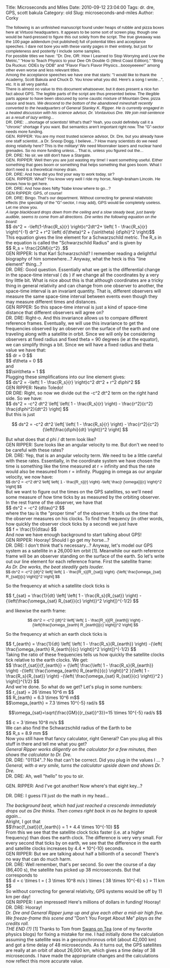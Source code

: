 Title: Microseconds and Miles
Date: 2010-09-12 23:04:00
Tags: dr. dre, GPS, scott bakula
Category: old
Slug: microseconds-and-miles
Author: Corky


<div style="font-family: Arial; font-size: 13px; margin-bottom: 0px; margin-left: 0px; margin-right: 0px; margin-top: 0px;"><div style="margin-bottom: 0px; margin-left: 0px; margin-right: 0px; margin-top: 0px;"><div style="margin-bottom: 0px; margin-left: 0px; margin-right: 0px; margin-top: 0px;">The following is an unfinished manuscript found under heaps of rubble and pizza boxes here at Virtuosi headquarters.  It appears to be some sort of screen play, though one would be hard-pressed to figure this out solely from the script.  The true giveaway was the 100 page addendum (not published) full of potential titles and acceptance speeches.  I dare not bore you with these vanity pages in their entirety, but just for completeness and posterity I include some samples.</div></div><div style="margin-bottom: 0px; margin-left: 0px; margin-right: 0px; margin-top: 0px;"><div style="margin-bottom: 0px; margin-left: 0px; margin-right: 0px; margin-top: 0px;">
</div></div><div style="margin-bottom: 0px; margin-left: 0px; margin-right: 0px; margin-top: 0px;"><div style="margin-bottom: 0px; margin-left: 0px; margin-right: 0px; margin-top: 0px;">For possible titles we have: "Dr. Dre, OR: How I Learned to Stop Worrying and Love the Metric," "How to Teach Physics to your Dee Oh Double G (West Coast Edition)," "Bring Da Ruckus: ODEs by ODB" and "Flavor Flav's Flavor Physics...boooyeeeee!" among other even worse and less relevant titles.</div></div><div style="margin-bottom: 0px; margin-left: 0px; margin-right: 0px; margin-top: 0px;"><div style="margin-bottom: 0px; margin-left: 0px; margin-right: 0px; margin-top: 0px;">
</div></div><div style="margin-bottom: 0px; margin-left: 0px; margin-right: 0px; margin-top: 0px;"><div style="margin-bottom: 0px; margin-left: 0px; margin-right: 0px; margin-top: 0px;">Among the acceptance speeches we have one that starts: "I would like to thank the Academy, Scott Bakula and Chuck D.  You know what you did.  Here's a song I wrote...", etc.  It is all very painful.</div></div><div style="margin-bottom: 0px; margin-left: 0px; margin-right: 0px; margin-top: 0px;"><div style="margin-bottom: 0px; margin-left: 0px; margin-right: 0px; margin-top: 0px;">
</div></div><div style="margin-bottom: 0px; margin-left: 0px; margin-right: 0px; margin-top: 0px;"><div style="margin-bottom: 0px; margin-left: 0px; margin-right: 0px; margin-top: 0px;">There is almost no value to this document whatsoever, but it does present a nice fun fact about GPS.  The legible parts of the script are thus presented below.  The illegible parts appear to have been obscured by some caustic mixture of Mountain Dew, pizza sauce and tears.
<i></i>
<i><a name='more'></a>We descend to the bottom of the abandoned mineshaft recently converted to the headquarters of General Stanley K. Ripper.  He is currently engaged in a heated discussion with his science advisor, Dr. Vontavious Dre.  We join mid-sentence as a result of lazy writing...</i></div></div></div><div style="font-family: Arial; font-size: 13px;"><div style="margin-bottom: 0px; margin-left: 0px; margin-right: 0px; margin-top: 0px;"><div style="margin-bottom: 0px; margin-left: 0px; margin-right: 0px; margin-top: 0px;"><div style="margin-bottom: 0px; margin-left: 0px; margin-right: 0px; margin-top: 0px;"><span class="Apple-style-span" style="font-family: Arial; font-size: small;"><span class="Apple-style-span" style="font-size: 13px;"><i>
</i></span></span></div></div></div></div><div style="font-family: Arial; font-size: 13px;"><div style="margin-bottom: 0px; margin-left: 0px; margin-right: 0px; margin-top: 0px;"><div style="margin-bottom: 0px; margin-left: 0px; margin-right: 0px; margin-top: 0px;"><div style="margin-bottom: 0px; margin-left: 0px; margin-right: 0px; margin-top: 0px;"><span class="Apple-style-span" style="font-family: Arial; font-size: small;"><span class="Apple-style-span" style="font-size: 13px;"><i><span class="Apple-style-span" style="font-style: normal;">DR. DRE: ...shortage of scientists!  What's that?  Yeah, you could definitely call it a "chronic" shortage if you want.  But semantics aren't important right now.  The "G"-sector needs more funding.</span></i></span></span></div></div></div></div><div style="font-family: Arial; font-size: 13px;"><div style="margin-bottom: 0px; margin-left: 0px; margin-right: 0px; margin-top: 0px;"><div style="margin-bottom: 0px; margin-left: 0px; margin-right: 0px; margin-top: 0px;"><div style="margin-bottom: 0px; margin-left: 0px; margin-right: 0px; margin-top: 0px;"><span class="Apple-style-span" style="font-family: Arial; font-size: small;"><span class="Apple-style-span" style="font-size: 13px;"><i><span class="Apple-style-span" style="font-style: normal;">
</span></i></span></span></div></div></div></div><div style="font-family: Arial; font-size: 13px;"><div style="margin-bottom: 0px; margin-left: 0px; margin-right: 0px; margin-top: 0px;"><div style="margin-bottom: 0px; margin-left: 0px; margin-right: 0px; margin-top: 0px;"><div style="margin-bottom: 0px; margin-left: 0px; margin-right: 0px; margin-top: 0px;"><span class="Apple-style-span" style="font-family: Arial; font-size: small;"><span class="Apple-style-span" style="font-size: 13px;"><i><span class="Apple-style-span" style="font-style: normal;">GEN. RIPPER:  You are my most trusted science advisor, Dr. Dre, but you already have one staff scientist...a Dr. Snoop Dogg, I believe...?  How many scientists do we need doing relativity here?  This is the military!  We need Moonraker lasers and nuclear hand grenades.  So no more funding unless...  That is, unless you figured out the...</span></i></span></span></div></div></div></div><div style="font-family: Arial; font-size: 13px;"><div style="margin-bottom: 0px; margin-left: 0px; margin-right: 0px; margin-top: 0px;"><div style="margin-bottom: 0px; margin-left: 0px; margin-right: 0px; margin-top: 0px;"><div style="margin-bottom: 0px; margin-left: 0px; margin-right: 0px; margin-top: 0px;"><span class="Apple-style-span" style="font-family: Arial; font-size: small;"><span class="Apple-style-span" style="font-size: 13px;"><i><span class="Apple-style-span" style="font-style: normal;">
</span></i></span></span></div></div></div></div><div style="font-family: Arial; font-size: 13px;"><div style="margin-bottom: 0px; margin-left: 0px; margin-right: 0px; margin-top: 0px;"><div style="margin-bottom: 0px; margin-left: 0px; margin-right: 0px; margin-top: 0px;"><div style="margin-bottom: 0px; margin-left: 0px; margin-right: 0px; margin-top: 0px;"><span class="Apple-style-span" style="font-family: Arial; font-size: small;"><span class="Apple-style-span" style="font-size: 13px;"><i><span class="Apple-style-span" style="font-style: normal;">DR. DRE:  No sir, we still don't have a Stargate.   </span></i></span></span></div></div></div></div><div style="font-family: Arial; font-size: 13px;"><div style="margin-bottom: 0px; margin-left: 0px; margin-right: 0px; margin-top: 0px;"><div style="margin-bottom: 0px; margin-left: 0px; margin-right: 0px; margin-top: 0px;"><div style="margin-bottom: 0px; margin-left: 0px; margin-right: 0px; margin-top: 0px;"><span class="Apple-style-span" style="font-family: Arial; font-size: small;"><span class="Apple-style-span" style="font-size: 13px;"><i><span class="Apple-style-span" style="font-style: normal;">
</span></i></span></span></div></div></div></div><div style="font-family: Arial; font-size: 13px;"><div style="margin-bottom: 0px; margin-left: 0px; margin-right: 0px; margin-top: 0px;"><div style="margin-bottom: 0px; margin-left: 0px; margin-right: 0px; margin-top: 0px;"><div style="margin-bottom: 0px; margin-left: 0px; margin-right: 0px; margin-top: 0px;"><span class="Apple-style-span" style="font-family: Arial; font-size: small;"><span class="Apple-style-span" style="font-size: 13px;"><i><span class="Apple-style-span" style="font-style: normal;">GEN. RIPPER:  Well then you are just wasting my time!  I want something useful.  Either something that goes boom or something that helps something that goes boom.  What I don't need is a theoretical money drain.</span></i></span></span></div></div></div></div><div style="font-family: Arial; font-size: 13px;"><div style="margin-bottom: 0px; margin-left: 0px; margin-right: 0px; margin-top: 0px;"><div style="margin-bottom: 0px; margin-left: 0px; margin-right: 0px; margin-top: 0px;"><div style="margin-bottom: 0px; margin-left: 0px; margin-right: 0px; margin-top: 0px;"><span class="Apple-style-span" style="font-family: Arial; font-size: small;"><span class="Apple-style-span" style="font-size: 13px;"><i><span class="Apple-style-span" style="font-style: normal;">
</span></i></span></span></div></div></div></div><div style="font-family: Arial; font-size: 13px;"><div style="margin-bottom: 0px; margin-left: 0px; margin-right: 0px; margin-top: 0px;"><div style="margin-bottom: 0px; margin-left: 0px; margin-right: 0px; margin-top: 0px;"><div style="margin-bottom: 0px; margin-left: 0px; margin-right: 0px; margin-top: 0px;"><span class="Apple-style-span" style="font-family: Arial; font-size: small;"><span class="Apple-style-span" style="font-size: 13px;"><i><span class="Apple-style-span" style="font-style: normal;">DR. DRE:  And how did you find your way to work today, sir?</span></i></span></span></div></div></div></div><div style="font-family: Arial; font-size: 13px;"><div style="margin-bottom: 0px; margin-left: 0px; margin-right: 0px; margin-top: 0px;"><div style="margin-bottom: 0px; margin-left: 0px; margin-right: 0px; margin-top: 0px;"><div style="margin-bottom: 0px; margin-left: 0px; margin-right: 0px; margin-top: 0px;"><span class="Apple-style-span" style="font-family: Arial; font-size: 13px;"><i><span class="Apple-style-span" style="font-style: normal;">
</span></i></span></div></div></div></div><div style="font-family: Arial; font-size: 13px;"><div style="margin-bottom: 0px; margin-left: 0px; margin-right: 0px; margin-top: 0px;"><div style="margin-bottom: 0px; margin-left: 0px; margin-right: 0px; margin-top: 0px;"><div style="margin-bottom: 0px; margin-left: 0px; margin-right: 0px; margin-top: 0px;"><span class="Apple-style-span" style="font-family: Arial; font-size: small;"><span class="Apple-style-span" style="font-size: 13px;"><i><span class="Apple-style-span" style="font-style: normal;"></span></i></span></span><span class="Apple-style-span" style="font-family: Arial; font-size: 13px;"><i><span class="Apple-style-span" style="font-style: normal;">GEN. RIPPER: What?  You know very well I ride my horse, Neigh-braham Lincoln.  He knows how to get here.</span></i></span></div></div></div></div><div style="font-family: Arial; font-size: 13px;"><div style="margin-bottom: 0px; margin-left: 0px; margin-right: 0px; margin-top: 0px;"><div style="margin-bottom: 0px; margin-left: 0px; margin-right: 0px; margin-top: 0px;"><div style="margin-bottom: 0px; margin-left: 0px; margin-right: 0px; margin-top: 0px;"><span class="Apple-style-span" style="font-family: Arial; font-size: 13px;"><i><span class="Apple-style-span" style="font-style: normal;">
</span></i></span></div></div></div></div><div style="font-family: Arial; font-size: 13px;"><div style="margin-bottom: 0px; margin-left: 0px; margin-right: 0px; margin-top: 0px;"><div style="margin-bottom: 0px; margin-left: 0px; margin-right: 0px; margin-top: 0px;"><div style="margin-bottom: 0px; margin-left: 0px; margin-right: 0px; margin-top: 0px;"><span class="Apple-style-span" style="font-family: Arial; font-size: 13px;"><i><span class="Apple-style-span" style="font-style: normal;">DR. DRE:  And how does Nifty 'Nabe know where to go...?</span></i></span></div></div></div></div><div style="font-family: Arial; font-size: 13px;"><div style="margin-bottom: 0px; margin-left: 0px; margin-right: 0px; margin-top: 0px;"><div style="margin-bottom: 0px; margin-left: 0px; margin-right: 0px; margin-top: 0px;"><div style="margin-bottom: 0px; margin-left: 0px; margin-right: 0px; margin-top: 0px;"><span class="Apple-style-span" style="font-family: Arial; font-size: 13px;"><i><span class="Apple-style-span" style="font-style: normal;">
</span></i></span></div></div></div></div><div style="font-family: Arial; font-size: 13px;"><div style="margin-bottom: 0px; margin-left: 0px; margin-right: 0px; margin-top: 0px;"><div style="margin-bottom: 0px; margin-left: 0px; margin-right: 0px; margin-top: 0px;"><div style="margin-bottom: 0px; margin-left: 0px; margin-right: 0px; margin-top: 0px;"><span class="Apple-style-span" style="font-family: Arial; font-size: 13px;"><i><span class="Apple-style-span" style="font-style: normal;">GEN RIPPER:  GPS, of course!</span></i></span></div></div></div></div><div style="font-family: Arial; font-size: 13px;"><div style="margin-bottom: 0px; margin-left: 0px; margin-right: 0px; margin-top: 0px;"><div style="margin-bottom: 0px; margin-left: 0px; margin-right: 0px; margin-top: 0px;"><div style="margin-bottom: 0px; margin-left: 0px; margin-right: 0px; margin-top: 0px;"><span class="Apple-style-span" style="font-family: Arial; font-size: 13px;"><i><span class="Apple-style-span" style="font-style: normal;">
</span></i></span></div></div></div></div><div style="font-family: Arial; font-size: 13px;"><div style="margin-bottom: 0px; margin-left: 0px; margin-right: 0px; margin-top: 0px;"><div style="margin-bottom: 0px; margin-left: 0px; margin-right: 0px; margin-top: 0px;"><div style="margin-bottom: 0px; margin-left: 0px; margin-right: 0px; margin-top: 0px;"><span class="Apple-style-span" style="font-family: Arial; font-size: 13px;"><i><span class="Apple-style-span" style="font-style: normal;">DR. DRE:  Bingo.  That's our department.  Without correcting for general relativistic effects (the specialty of the "G"-sector, I may add), GPS would be completely useless.  Let me show you.</span></i></span></div></div></div></div><div style="font-family: Arial; font-size: 13px;"><div style="margin-bottom: 0px; margin-left: 0px; margin-right: 0px; margin-top: 0px;"><div style="margin-bottom: 0px; margin-left: 0px; margin-right: 0px; margin-top: 0px;"><div style="margin-bottom: 0px; margin-left: 0px; margin-right: 0px; margin-top: 0px;"><span class="Apple-style-span" style="font-family: Arial; font-size: 13px;"><i><span class="Apple-style-span" style="font-style: normal;">
</span></i></span></div></div></div></div><div style="font-family: Arial; font-size: 13px;"><div style="margin-bottom: 0px; margin-left: 0px; margin-right: 0px; margin-top: 0px;"><div style="margin-bottom: 0px; margin-left: 0px; margin-right: 0px; margin-top: 0px;"><div style="margin-bottom: 0px; margin-left: 0px; margin-right: 0px; margin-top: 0px;"><span class="Apple-style-span" style="font-family: Arial; font-size: 13px;"><i>A large blackboard drops down from the ceiling and a slow steady beat, just barely audible, seems to come from all directions.  Dre writes the following equation on the board:</i></span></div></div></div></div>
$$  ds^2 = -\left(1-\frac{R_s}{r} \right)c^2dt^2+ \left( 1  - \frac{R_s}{r} \right)^{-1} dr^2 + r^2 \left( d{\theta}^2 + {\sin\theta} {d\phi}^2 \right)$$

<div style="margin-bottom: 0px; margin-left: 0px; margin-right: 0px; margin-top: 0px;"><div style="margin-bottom: 0px; margin-left: 0px; margin-right: 0px; margin-top: 0px;">This equation gives the line element for a Schwarzschild metric.  The R_s in the equation is called the "Schwarzschild Radius" and is given by</div></div><div style="margin-bottom: 0px; margin-left: 0px; margin-right: 0px; margin-top: 0px;"><div style="margin-bottom: 0px; margin-left: 0px; margin-right: 0px; margin-top: 0px;">
</div></div><div style="margin-bottom: 0px; margin-left: 0px; margin-right: 0px; margin-top: 0px;"><div style="margin-bottom: 0px; margin-left: 0px; margin-right: 0px; margin-top: 0px;">$$ R_s = \frac{2GM}{c^2} .$$</div></div><div style="margin-bottom: 0px; margin-left: 0px; margin-right: 0px; margin-top: 0px;"><div style="margin-bottom: 0px; margin-left: 0px; margin-right: 0px; margin-top: 0px;">
</div></div><div style="margin-bottom: 0px; margin-left: 0px; margin-right: 0px; margin-top: 0px;"><div style="margin-bottom: 0px; margin-left: 0px; margin-right: 0px; margin-top: 0px;">GEN RIPPER:  Is that Karl Schwarzschild?  I remember reading a delightful biography of him somewhere...?  Anyway, what the heck is this "line element" thing...?</div></div><div style="margin-bottom: 0px; margin-left: 0px; margin-right: 0px; margin-top: 0px;"><div style="margin-bottom: 0px; margin-left: 0px; margin-right: 0px; margin-top: 0px;">
</div></div><div style="margin-bottom: 0px; margin-left: 0px; margin-right: 0px; margin-top: 0px;"><div style="margin-bottom: 0px; margin-left: 0px; margin-right: 0px; margin-top: 0px;">DR. DRE:  Good question.  Essentially what we get is the differential change in the space-time interval ( ds ) if we change all the coordinates by a very tiny little bit.  What is nice about this is that although coordinates are a tricky thing in general relativity and can change from one observer to another, the space-time interval is an invariant quantity.  That is, different observers will measure the same space-time interval between events even though they may measure different times and distances.</div></div><div style="margin-bottom: 0px; margin-left: 0px; margin-right: 0px; margin-top: 0px;"><div style="margin-bottom: 0px; margin-left: 0px; margin-right: 0px; margin-top: 0px;">
</div></div><div style="margin-bottom: 0px; margin-left: 0px; margin-right: 0px; margin-top: 0px;"><div style="margin-bottom: 0px; margin-left: 0px; margin-right: 0px; margin-top: 0px;">GEN RIPPER:  So this space-time interval is just a kind of space-time distance that different observers will agree on?</div></div><div style="margin-bottom: 0px; margin-left: 0px; margin-right: 0px; margin-top: 0px;"><div style="margin-bottom: 0px; margin-left: 0px; margin-right: 0px; margin-top: 0px;">
</div></div><div style="margin-bottom: 0px; margin-left: 0px; margin-right: 0px; margin-top: 0px;"><div style="margin-bottom: 0px; margin-left: 0px; margin-right: 0px; margin-top: 0px;">DR. DRE:  Right-o.  And this invariance allows us to compare different reference frames.  Eventually, we will use this invariance to get the frequencies observed by an observer on the surface of the earth and one traveling along with a satellite in orbit.  Since we will only be considering observers at fixed radius and fixed theta = 90 degrees (ie at the equator), we can simplify things a bit.  Since we will have a fixed radius and theta value we have that:</div></div><div style="margin-bottom: 0px; margin-left: 0px; margin-right: 0px; margin-top: 0px;"><div style="margin-bottom: 0px; margin-left: 0px; margin-right: 0px; margin-top: 0px;">
</div></div><div style="margin-bottom: 0px; margin-left: 0px; margin-right: 0px; margin-top: 0px;"><div style="margin-bottom: 0px; margin-left: 0px; margin-right: 0px; margin-top: 0px;">$$ dr = 0 $$</div></div><div style="margin-bottom: 0px; margin-left: 0px; margin-right: 0px; margin-top: 0px;"><div style="margin-bottom: 0px; margin-left: 0px; margin-right: 0px; margin-top: 0px;">
</div></div><div style="margin-bottom: 0px; margin-left: 0px; margin-right: 0px; margin-top: 0px;"><div style="margin-bottom: 0px; margin-left: 0px; margin-right: 0px; margin-top: 0px;">$$ d\theta = 0 $$</div></div><div style="margin-bottom: 0px; margin-left: 0px; margin-right: 0px; margin-top: 0px;"><div style="margin-bottom: 0px; margin-left: 0px; margin-right: 0px; margin-top: 0px;">
</div></div><div style="margin-bottom: 0px; margin-left: 0px; margin-right: 0px; margin-top: 0px;"><div style="margin-bottom: 0px; margin-left: 0px; margin-right: 0px; margin-top: 0px;">and</div></div><div style="margin-bottom: 0px; margin-left: 0px; margin-right: 0px; margin-top: 0px;"><div style="margin-bottom: 0px; margin-left: 0px; margin-right: 0px; margin-top: 0px;">
</div></div><div style="margin-bottom: 0px; margin-left: 0px; margin-right: 0px; margin-top: 0px;"><div style="margin-bottom: 0px; margin-left: 0px; margin-right: 0px; margin-top: 0px;">$$\sin\theta = 1 $$</div></div><div style="margin-bottom: 0px; margin-left: 0px; margin-right: 0px; margin-top: 0px;"><div style="margin-bottom: 0px; margin-left: 0px; margin-right: 0px; margin-top: 0px;">
</div></div><div style="margin-bottom: 0px; margin-left: 0px; margin-right: 0px; margin-top: 0px;"><div style="margin-bottom: 0px; margin-left: 0px; margin-right: 0px; margin-top: 0px;">Plugging these simplifications into our line element gives:</div></div><div style="margin-bottom: 0px; margin-left: 0px; margin-right: 0px; margin-top: 0px;"><div style="margin-bottom: 0px; margin-left: 0px; margin-right: 0px; margin-top: 0px;">
</div></div><div style="margin-bottom: 0px; margin-left: 0px; margin-right: 0px; margin-top: 0px;"><div style="margin-bottom: 0px; margin-left: 0px; margin-right: 0px; margin-top: 0px;">$$ ds^2 = -\left( 1 - \frac{R_s}{r} \right)c^2 dt^2 + r^2 d\phi^2 $$ </div></div><div style="margin-bottom: 0px; margin-left: 0px; margin-right: 0px; margin-top: 0px;"><div style="margin-bottom: 0px; margin-left: 0px; margin-right: 0px; margin-top: 0px;">
</div></div><div style="margin-bottom: 0px; margin-left: 0px; margin-right: 0px; margin-top: 0px;"><div style="margin-bottom: 0px; margin-left: 0px; margin-right: 0px; margin-top: 0px;">GEN RIPPER: Neato Toledo!</div></div><div style="margin-bottom: 0px; margin-left: 0px; margin-right: 0px; margin-top: 0px;"><div style="margin-bottom: 0px; margin-left: 0px; margin-right: 0px; margin-top: 0px;">
</div></div><div style="margin-bottom: 0px; margin-left: 0px; margin-right: 0px; margin-top: 0px;"><div style="margin-bottom: 0px; margin-left: 0px; margin-right: 0px; margin-top: 0px;">DR DRE: Right, so now we divide out the -c^2 dt^2 term on the right hand side.  So we have:</div></div><div style="margin-bottom: 0px; margin-left: 0px; margin-right: 0px; margin-top: 0px;"><div style="margin-bottom: 0px; margin-left: 0px; margin-right: 0px; margin-top: 0px;">
$$ ds^2 = -c^2 dt^2 \left[ \left( 1 - \frac{R_s}{r} \right) - \frac{r^2}{c^2} \frac{d\phi^2}{dt^2}  \right] $$</div></div>
But this is just

$$ ds^2 = -c^2 dt^2 \left[ \left( 1 - \frac{R_s}{r} \right) - \frac{r^2}{c^2} {\left(\frac{d\phi}{dt} \right)}^2  \right] $$

<div><div style="margin-bottom: 0px; margin-left: 0px; margin-right: 0px; margin-top: 0px;"><div style="margin-bottom: 0px; margin-left: 0px; margin-right: 0px; margin-top: 0px;">But what does that d phi / dt term look like?</div></div></div><div><div style="margin-bottom: 0px; margin-left: 0px; margin-right: 0px; margin-top: 0px;"><div style="margin-bottom: 0px; margin-left: 0px; margin-right: 0px; margin-top: 0px;">
</div></div></div><div><div style="margin-bottom: 0px; margin-left: 0px; margin-right: 0px; margin-top: 0px;"><div style="margin-bottom: 0px; margin-left: 0px; margin-right: 0px; margin-top: 0px;">GEN RIPPER: Sure looks like an angular velocity to me.  But don't we need to be careful with these rates?</div></div></div><div><div style="margin-bottom: 0px; margin-left: 0px; margin-right: 0px; margin-top: 0px;"><div style="margin-bottom: 0px; margin-left: 0px; margin-right: 0px; margin-top: 0px;">
</div></div></div><div><div style="margin-bottom: 0px; margin-left: 0px; margin-right: 0px; margin-top: 0px;"><div style="margin-bottom: 0px; margin-left: 0px; margin-right: 0px; margin-top: 0px;">DR. DRE:  Yep, that is an angular velocity term.  We need to be a little careful with these rates.  Essentially, in the coordinate system we have chosen the time is something like the time measured at r = infinity and thus the rate would also be measured from r = infinity.  Plugging in omega as our angular velocity, we now have: </div></div></div><div><div style="margin-bottom: 0px; margin-left: 0px; margin-right: 0px; margin-top: 0px;"><div style="margin-bottom: 0px; margin-left: 0px; margin-right: 0px; margin-top: 0px;">
</div></div></div><div><div style="margin-bottom: 0px; margin-left: 0px; margin-right: 0px; margin-top: 0px;"><div style="margin-bottom: 0px; margin-left: 0px; margin-right: 0px; margin-top: 0px;"><div style="margin-bottom: 0px; margin-left: 0px; margin-right: 0px; margin-top: 0px;"><span class="Apple-style-span" style="font-family: Arial; font-size: small;"><span class="Apple-style-span" style="font-size: 13px;">$$ ds^2 = -c^2 dt^2 \left[ \left( 1 - \frac{R_s}{r} \right) -\left( \frac{r {\omega}}{c} \right)^2 \right] $$
<span class="Apple-style-span" style="font-family: 'Times New Roman';"><span class="Apple-style-span" style="font-size: medium;"><span class="Apple-style-span" style="font-family: Arial; font-size: small;"><span class="Apple-style-span" style="font-size: 13px;">
</span></span></span></span></span></span></div></div><div style="margin-bottom: 0px; margin-left: 0px; margin-right: 0px; margin-top: 0px;"><div style="margin-bottom: 0px; margin-left: 0px; margin-right: 0px; margin-top: 0px;"><div style="margin-bottom: 0px; margin-left: 0px; margin-right: 0px; margin-top: 0px;">But we want to figure out the times on the GPS satellites, so we'll need some measure of how time ticks by as measured by the orbiting observer.  In the rest frame of the observer, we have that</div></div><div style="margin-bottom: 0px; margin-left: 0px; margin-right: 0px; margin-top: 0px;"><div style="margin-bottom: 0px; margin-left: 0px; margin-right: 0px; margin-top: 0px;">
</div></div><div style="margin-bottom: 0px; margin-left: 0px; margin-right: 0px; margin-top: 0px;"><div style="margin-bottom: 0px; margin-left: 0px; margin-right: 0px; margin-top: 0px;">$$ ds^2 = -c^2 {d\tau}^2 $$</div></div><div style="margin-bottom: 0px; margin-left: 0px; margin-right: 0px; margin-top: 0px;"><div style="margin-bottom: 0px; margin-left: 0px; margin-right: 0px; margin-top: 0px;">
</div></div><div style="margin-bottom: 0px; margin-left: 0px; margin-right: 0px; margin-top: 0px;"><div style="margin-bottom: 0px; margin-left: 0px; margin-right: 0px; margin-top: 0px;">where the tau is the "proper time" of the observer.  It tells us the time that the observer measures on his clocks.  To find the frequency (in other words, how quickly the observer clock ticks by a second) we just have</div></div><div style="margin-bottom: 0px; margin-left: 0px; margin-right: 0px; margin-top: 0px;"><div style="margin-bottom: 0px; margin-left: 0px; margin-right: 0px; margin-top: 0px;">
</div></div><div style="margin-bottom: 0px; margin-left: 0px; margin-right: 0px; margin-top: 0px;"><div style="margin-bottom: 0px; margin-left: 0px; margin-right: 0px; margin-top: 0px;">$$ f = \frac{1}{d\tau} $$</div></div><div style="margin-bottom: 0px; margin-left: 0px; margin-right: 0px; margin-top: 0px;"><div style="margin-bottom: 0px; margin-left: 0px; margin-right: 0px; margin-top: 0px;">
</div></div><div style="margin-bottom: 0px; margin-left: 0px; margin-right: 0px; margin-top: 0px;"><div style="margin-bottom: 0px; margin-left: 0px; margin-right: 0px; margin-top: 0px;">And now we have enough background to start talking about GPS! </div></div></div><div style="margin-bottom: 0px; margin-left: 0px; margin-right: 0px; margin-top: 0px;"><div style="margin-bottom: 0px; margin-left: 0px; margin-right: 0px; margin-top: 0px;"><div style="margin-bottom: 0px; margin-left: 0px; margin-right: 0px; margin-top: 0px;">
</div></div></div><div style="margin-bottom: 0px; margin-left: 0px; margin-right: 0px; margin-top: 0px;"><div style="margin-bottom: 0px; margin-left: 0px; margin-right: 0px; margin-top: 0px;"><div style="margin-bottom: 0px; margin-left: 0px; margin-right: 0px; margin-top: 0px;">GEN RIPPER:  Hooray!  Should I go get my horse...?</div></div></div><div style="margin-bottom: 0px; margin-left: 0px; margin-right: 0px; margin-top: 0px;"><div style="margin-bottom: 0px; margin-left: 0px; margin-right: 0px; margin-top: 0px;"><div style="margin-bottom: 0px; margin-left: 0px; margin-right: 0px; margin-top: 0px;">
</div></div></div><div style="margin-bottom: 0px; margin-left: 0px; margin-right: 0px; margin-top: 0px;"><div style="margin-bottom: 0px; margin-left: 0px; margin-right: 0px; margin-top: 0px;"><div style="margin-bottom: 0px; margin-left: 0px; margin-right: 0px; margin-top: 0px;">DR. DRE:  I don't think that's necessary...?  Anyway, let's model our GPS system as a satellite in a 26,000 km orbit [1].  Meanwhile our earth reference frame will be an observer standing on the surface of the earth.  So let's write out our line element for each reference frame.  First the satellite frame:</div></div></div><div style="margin-bottom: 0px; margin-left: 0px; margin-right: 0px; margin-top: 0px;"><div style="margin-bottom: 0px; margin-left: 0px; margin-right: 0px; margin-top: 0px;"><div style="margin-bottom: 0px; margin-left: 0px; margin-right: 0px; margin-top: 0px;">
</div></div></div><div style="margin-bottom: 0px; margin-left: 0px; margin-right: 0px; margin-top: 0px;"><div style="margin-bottom: 0px; margin-left: 0px; margin-right: 0px; margin-top: 0px;"><div style="margin-bottom: 0px; margin-left: 0px; margin-right: 0px; margin-top: 0px;"><i>As Dr. Dre works, the beat steadily gets louder.</i></div></div></div><div style="margin-bottom: 0px; margin-left: 0px; margin-right: 0px; margin-top: 0px;"><div style="margin-bottom: 0px; margin-left: 0px; margin-right: 0px; margin-top: 0px;"><div style="margin-bottom: 0px; margin-left: 0px; margin-right: 0px; margin-top: 0px;"><span class="Apple-style-span" style="font-family: Arial; font-size: small;"><span class="Apple-style-span" style="font-size: 13px;"><span class="Apple-style-span" style="font-family: 'Times New Roman';"><span class="Apple-style-span" style="font-size: medium;">
</span></span></span></span></div></div></div><div style="margin-bottom: 0px; margin-left: 0px; margin-right: 0px; margin-top: 0px;"><div style="margin-bottom: 0px; margin-left: 0px; margin-right: 0px; margin-top: 0px;"><div style="margin-bottom: 0px; margin-left: 0px; margin-right: 0px; margin-top: 0px;"><span class="Apple-style-span" style="font-family: Arial; font-size: small;"><span class="Apple-style-span" style="font-size: 13px;"> $$ ds^2 = -c^2 {dt}^2 \left[ \left( 1 - \frac{R_s}{R_{sat}} \right) -{\left( \frac{\omega_{sat} R_{sat}}{c} \right)}^2 \right] $$

</span></span></div><div style="margin-bottom: 0px; margin-left: 0px; margin-right: 0px; margin-top: 0px;"><div style="margin-bottom: 0px; margin-left: 0px; margin-right: 0px; margin-top: 0px;">So the frequency at which a satellite clock ticks is</div></div><div style="margin-bottom: 0px; margin-left: 0px; margin-right: 0px; margin-top: 0px;"><div style="margin-bottom: 0px; margin-left: 0px; margin-right: 0px; margin-top: 0px;">
</div></div><div style="margin-bottom: 0px; margin-left: 0px; margin-right: 0px; margin-top: 0px;"><div style="margin-bottom: 0px; margin-left: 0px; margin-right: 0px; margin-top: 0px;">$$ f_{sat} = \frac{1}{dt} \left[ \left( 1 - \frac{R_s}{R_{sat}} \right) -{\left(\frac{\omega_{sat} R_{sat}}{c} \right)}^2 \right]}^{-1/2} $$

and likewise the earth frame:</div></div><div style="margin-bottom: 0px; margin-left: 0px; margin-right: 0px; margin-top: 0px;"><div style="margin-bottom: 0px; margin-left: 0px; margin-right: 0px; margin-top: 0px;"><div style="margin-bottom: 0px; margin-left: 0px; margin-right: 0px; margin-top: 0px;"><span class="Apple-style-span" style="font-family: Arial; font-size: small;"><span class="Apple-style-span" style="font-size: 13px;"><span class="Apple-style-span" style="font-family: 'Times New Roman';"><span class="Apple-style-span" style="font-size: medium;">
</span></span></span></span></div></div><div style="margin-bottom: 0px; margin-left: 0px; margin-right: 0px; margin-top: 0px;"><div style="margin-bottom: 0px; margin-left: 0px; margin-right: 0px; margin-top: 0px;"><div style="margin-bottom: 0px; margin-left: 0px; margin-right: 0px; margin-top: 0px;"><span class="Apple-style-span" style="font-family: Arial; font-size: small;"><span class="Apple-style-span" style="font-size: 13px;"> $$ ds^2 = -c^2 {dt}^2 \left[ \left( 1 - \frac{R_s}{R_{earth}} \right) -{\left(\frac{\omega_{earth} R_{earth}}{c} \right)}^2 \right] $$

</span></span></div></div><div><div style="margin-bottom: 0px; margin-left: 0px; margin-right: 0px; margin-top: 0px;"><div style="margin-bottom: 0px; margin-left: 0px; margin-right: 0px; margin-top: 0px;">So the frequency at which an earth clock ticks is </div></div></div><div><div style="margin-bottom: 0px; margin-left: 0px; margin-right: 0px; margin-top: 0px;"><div style="margin-bottom: 0px; margin-left: 0px; margin-right: 0px; margin-top: 0px;"><div style="margin-bottom: 0px; margin-left: 0px; margin-right: 0px; margin-top: 0px;"><div style="margin-bottom: 0px; margin-left: 0px; margin-right: 0px; margin-top: 0px;">
</div></div></div><div style="margin-bottom: 0px; margin-left: 0px; margin-right: 0px; margin-top: 0px;"><div style="margin-bottom: 0px; margin-left: 0px; margin-right: 0px; margin-top: 0px;"><div style="margin-bottom: 0px; margin-left: 0px; margin-right: 0px; margin-top: 0px;">$$ f_{earth} = \frac{1}{dt} \left[ \left( 1 - \frac{R_s}{R_{earth}} \right) -{\left( \frac{\omega_{earth} R_{earth}}{c} \right)}^2 \right]}^{-1/2} $$</div></div><div style="margin-bottom: 0px; margin-left: 0px; margin-right: 0px; margin-top: 0px;"></div></div></div><div style="margin-bottom: 0px; margin-left: 0px; margin-right: 0px; margin-top: 0px;"><div style="margin-bottom: 0px; margin-left: 0px; margin-right: 0px; margin-top: 0px;"><div style="margin-bottom: 0px; margin-left: 0px; margin-right: 0px; margin-top: 0px;">
</div></div><div style="margin-bottom: 0px; margin-left: 0px; margin-right: 0px; margin-top: 0px;"><div style="margin-bottom: 0px; margin-left: 0px; margin-right: 0px; margin-top: 0px;">Taking the ratio of these frequencies tells us how quickly the satellite clocks tick relative to the earth clocks.  We get:</div></div><div style="margin-bottom: 0px; margin-left: 0px; margin-right: 0px; margin-top: 0px;"><div style="margin-bottom: 0px; margin-left: 0px; margin-right: 0px; margin-top: 0px;">
</div></div><div style="margin-bottom: 0px; margin-left: 0px; margin-right: 0px; margin-top: 0px;"><div style="margin-bottom: 0px; margin-left: 0px; margin-right: 0px; margin-top: 0px;">$$ \frac{f_{sat}}{f_{earth}} = {\left[ \frac{\left( 1 - \frac{R_s}{R_{earth}} \right) -{\left( \frac{\omega_{earth} R_{earth}}{c} \right)}^2 }{\left( 1 - \frac{R_s}{R_{sat}} \right) -{\left( \frac{\omega_{sat} R_{sat}}{c} \right)}^2 } \right]}^{1/2} $$</div><div style="margin-bottom: 0px; margin-left: 0px; margin-right: 0px; margin-top: 0px;"><div style="margin-bottom: 0px; margin-left: 0px; margin-right: 0px; margin-top: 0px;">
</div></div><div style="margin-bottom: 0px; margin-left: 0px; margin-right: 0px; margin-top: 0px;"><div style="margin-bottom: 0px; margin-left: 0px; margin-right: 0px; margin-top: 0px;">And we're done.  So what do we get?  Let's plug in some numbers:</div></div><div style="margin-bottom: 0px; margin-left: 0px; margin-right: 0px; margin-top: 0px;"><div style="margin-bottom: 0px; margin-left: 0px; margin-right: 0px; margin-top: 0px;">
</div></div></div><div style="margin-bottom: 0px; margin-left: 0px; margin-right: 0px; margin-top: 0px;"><div style="margin-bottom: 0px; margin-left: 0px; margin-right: 0px; margin-top: 0px;"><div style="margin-bottom: 0px; margin-left: 0px; margin-right: 0px; margin-top: 0px;">$$ r_{sat} = 26 \times 10^6 m $$</div></div></div><div style="margin-bottom: 0px; margin-left: 0px; margin-right: 0px; margin-top: 0px;"><div style="margin-bottom: 0px; margin-left: 0px; margin-right: 0px; margin-top: 0px;"><div style="margin-bottom: 0px; margin-left: 0px; margin-right: 0px; margin-top: 0px;">
</div></div></div><div style="margin-bottom: 0px; margin-left: 0px; margin-right: 0px; margin-top: 0px;"><div style="margin-bottom: 0px; margin-left: 0px; margin-right: 0px; margin-top: 0px;"><div style="margin-bottom: 0px; margin-left: 0px; margin-right: 0px; margin-top: 0px;">$$ R_{earth} = 6.3 \times 10^6 m$$</div></div></div><div style="margin-bottom: 0px; margin-left: 0px; margin-right: 0px; margin-top: 0px;"><div style="margin-bottom: 0px; margin-left: 0px; margin-right: 0px; margin-top: 0px;"><div style="margin-bottom: 0px; margin-left: 0px; margin-right: 0px; margin-top: 0px;">
</div></div></div><div style="margin-bottom: 0px; margin-left: 0px; margin-right: 0px; margin-top: 0px;"><div style="margin-bottom: 0px; margin-left: 0px; margin-right: 0px; margin-top: 0px;"><div style="margin-bottom: 0px; margin-left: 0px; margin-right: 0px; margin-top: 0px;">$$\omega_{earth} = 7.3 \times 10^{-5} rad/s $$

$$\omega_{sat}=\sqrt{\frac{GM}{{r_{sat}}^3}}=15 \times 10^{-5} rad/s $$</div></div></div><div style="margin-bottom: 0px; margin-left: 0px; margin-right: 0px; margin-top: 0px;"><div style="margin-bottom: 0px; margin-left: 0px; margin-right: 0px; margin-top: 0px;"><div style="margin-bottom: 0px; margin-left: 0px; margin-right: 0px; margin-top: 0px;">
</div></div></div><div style="margin-bottom: 0px; margin-left: 0px; margin-right: 0px; margin-top: 0px;"><div style="margin-bottom: 0px; margin-left: 0px; margin-right: 0px; margin-top: 0px;"><div style="margin-bottom: 0px; margin-left: 0px; margin-right: 0px; margin-top: 0px;">$$ c = 3 \times 10^8 m/s $$</div></div></div><div style="margin-bottom: 0px; margin-left: 0px; margin-right: 0px; margin-top: 0px;"><div style="margin-bottom: 0px; margin-left: 0px; margin-right: 0px; margin-top: 0px;"><div style="margin-bottom: 0px; margin-left: 0px; margin-right: 0px; margin-top: 0px;">
</div></div></div><div style="margin-bottom: 0px; margin-left: 0px; margin-right: 0px; margin-top: 0px;"><div style="margin-bottom: 0px; margin-left: 0px; margin-right: 0px; margin-top: 0px;"><div style="margin-bottom: 0px; margin-left: 0px; margin-right: 0px; margin-top: 0px;">We can also find the Schwarzschild radius of the Earth to be</div></div></div><div style="margin-bottom: 0px; margin-left: 0px; margin-right: 0px; margin-top: 0px;"><div style="margin-bottom: 0px; margin-left: 0px; margin-right: 0px; margin-top: 0px;"><div style="margin-bottom: 0px; margin-left: 0px; margin-right: 0px; margin-top: 0px;">
</div></div></div><div style="margin-bottom: 0px; margin-left: 0px; margin-right: 0px; margin-top: 0px;"><div style="margin-bottom: 0px; margin-left: 0px; margin-right: 0px; margin-top: 0px;"><div style="margin-bottom: 0px; margin-left: 0px; margin-right: 0px; margin-top: 0px;">$$ R_s = 8.9 mm $$</div></div></div><div style="margin-bottom: 0px; margin-left: 0px; margin-right: 0px; margin-top: 0px;"><div style="margin-bottom: 0px; margin-left: 0px; margin-right: 0px; margin-top: 0px;"><div style="margin-bottom: 0px; margin-left: 0px; margin-right: 0px; margin-top: 0px;">
</div></div></div><div style="margin-bottom: 0px; margin-left: 0px; margin-right: 0px; margin-top: 0px;"><div style="margin-bottom: 0px; margin-left: 0px; margin-right: 0px; margin-top: 0px;"><div style="margin-bottom: 0px; margin-left: 0px; margin-right: 0px; margin-top: 0px;">Now you still have that fancy calculator, right General?  Can you plug all this stuff in there and tell me what you get?</div></div></div><div style="margin-bottom: 0px; margin-left: 0px; margin-right: 0px; margin-top: 0px;"><div style="margin-bottom: 0px; margin-left: 0px; margin-right: 0px; margin-top: 0px;"><div style="margin-bottom: 0px; margin-left: 0px; margin-right: 0px; margin-top: 0px;">
</div></div></div><div style="margin-bottom: 0px; margin-left: 0px; margin-right: 0px; margin-top: 0px;"><div style="margin-bottom: 0px; margin-left: 0px; margin-right: 0px; margin-top: 0px;"><div style="margin-bottom: 0px; margin-left: 0px; margin-right: 0px; margin-top: 0px;"><i>General Ripper works diligently on the calculator for a few minutes, then shows the calculator to Dr. Dre.</i></div></div></div><div style="margin-bottom: 0px; margin-left: 0px; margin-right: 0px; margin-top: 0px;"><div style="margin-bottom: 0px; margin-left: 0px; margin-right: 0px; margin-top: 0px;"><div style="margin-bottom: 0px; margin-left: 0px; margin-right: 0px; margin-top: 0px;"><i>
</i></div></div></div><div style="margin-bottom: 0px; margin-left: 0px; margin-right: 0px; margin-top: 0px;"><div style="margin-bottom: 0px; margin-left: 0px; margin-right: 0px; margin-top: 0px;"><div style="margin-bottom: 0px; margin-left: 0px; margin-right: 0px; margin-top: 0px;">DR. DRE:  "01134"..?  No that can't be correct.  Did you plug in the values I ... ?</div></div></div><div style="margin-bottom: 0px; margin-left: 0px; margin-right: 0px; margin-top: 0px;"><div style="margin-bottom: 0px; margin-left: 0px; margin-right: 0px; margin-top: 0px;"><div style="margin-bottom: 0px; margin-left: 0px; margin-right: 0px; margin-top: 0px;">
</div></div></div><div style="margin-bottom: 0px; margin-left: 0px; margin-right: 0px; margin-top: 0px;"><div style="margin-bottom: 0px; margin-left: 0px; margin-right: 0px; margin-top: 0px;"><div style="margin-bottom: 0px; margin-left: 0px; margin-right: 0px; margin-top: 0px;"><i>General, with a wry smile, turns the calculator upside down and shows Dr. Dre.</i></div></div></div><div style="margin-bottom: 0px; margin-left: 0px; margin-right: 0px; margin-top: 0px;"><div style="margin-bottom: 0px; margin-left: 0px; margin-right: 0px; margin-top: 0px;"><div style="margin-bottom: 0px; margin-left: 0px; margin-right: 0px; margin-top: 0px;"><i>
</i></div></div></div><div style="margin-bottom: 0px; margin-left: 0px; margin-right: 0px; margin-top: 0px;"><div style="margin-bottom: 0px; margin-left: 0px; margin-right: 0px; margin-top: 0px;"><div style="margin-bottom: 0px; margin-left: 0px; margin-right: 0px; margin-top: 0px;">DR. DRE:  Ah, well "hello" to you to sir. 

GEN. RIPPER:  And I've got another!  Now where's that eight key...?

DR. DRE:  I guess I'll just do the math in my head...</div></div></div><div style="margin-bottom: 0px; margin-left: 0px; margin-right: 0px; margin-top: 0px;"><div style="margin-bottom: 0px; margin-left: 0px; margin-right: 0px; margin-top: 0px;"><div style="margin-bottom: 0px; margin-left: 0px; margin-right: 0px; margin-top: 0px;">
</div></div></div><div style="margin-bottom: 0px; margin-left: 0px; margin-right: 0px; margin-top: 0px;"><div style="margin-bottom: 0px; margin-left: 0px; margin-right: 0px; margin-top: 0px;"><div style="margin-bottom: 0px; margin-left: 0px; margin-right: 0px; margin-top: 0px;"><i>The background beat, which had just reached a crescendo immediately drops out as Dre thinks</i>.  <i>Then comes right back in as he begins to speak again...</i></div></div></div><div style="margin-bottom: 0px; margin-left: 0px; margin-right: 0px; margin-top: 0px;"><div style="margin-bottom: 0px; margin-left: 0px; margin-right: 0px; margin-top: 0px;"><div style="margin-bottom: 0px; margin-left: 0px; margin-right: 0px; margin-top: 0px;"><i>
</i></div></div></div><div style="margin-bottom: 0px; margin-left: 0px; margin-right: 0px; margin-top: 0px;"><div style="margin-bottom: 0px; margin-left: 0px; margin-right: 0px; margin-top: 0px;"><div style="margin-bottom: 0px; margin-left: 0px; margin-right: 0px; margin-top: 0px;">Alright, I got that </div></div></div><div style="margin-bottom: 0px; margin-left: 0px; margin-right: 0px; margin-top: 0px;"><div style="margin-bottom: 0px; margin-left: 0px; margin-right: 0px; margin-top: 0px;"><div style="margin-bottom: 0px; margin-left: 0px; margin-right: 0px; margin-top: 0px;">
</div></div></div><div style="margin-bottom: 0px; margin-left: 0px; margin-right: 0px; margin-top: 0px;"><div style="margin-bottom: 0px; margin-left: 0px; margin-right: 0px; margin-top: 0px;"><div style="margin-bottom: 0px; margin-left: 0px; margin-right: 0px; margin-top: 0px;">$$\frac{f_{sat}}{f_{earth}} = 1 + 4.4 \times 10^{-10} $$</div></div><div style="margin-bottom: 0px; margin-left: 0px; margin-right: 0px; margin-top: 0px;"><div style="margin-bottom: 0px; margin-left: 0px; margin-right: 0px; margin-top: 0px;">
</div></div><div style="margin-bottom: 0px; margin-left: 0px; margin-right: 0px; margin-top: 0px;"><div style="margin-bottom: 0px; margin-left: 0px; margin-right: 0px; margin-top: 0px;">From this we see that the satellite clock ticks faster (i.e. at a higher frequency) than does the earth clock.  The difference is very very small.  For every second that ticks by on earth, we see that the difference in the earth and satellite clocks increases by 4.4 * 10^{-10} seconds.    </div></div></div><div style="margin-bottom: 0px; margin-left: 0px; margin-right: 0px; margin-top: 0px;"><div style="margin-bottom: 0px; margin-left: 0px; margin-right: 0px; margin-top: 0px;"><div style="margin-bottom: 0px; margin-left: 0px; margin-right: 0px; margin-top: 0px;">
</div></div></div><div style="margin-bottom: 0px; margin-left: 0px; margin-right: 0px; margin-top: 0px;"><div style="margin-bottom: 0px; margin-left: 0px; margin-right: 0px; margin-top: 0px;"><div style="margin-bottom: 0px; margin-left: 0px; margin-right: 0px; margin-top: 0px;">GEN RIPPER:  But we are talking about half a billionth of a second!  There's no way that can do much harm.</div></div></div><div style="margin-bottom: 0px; margin-left: 0px; margin-right: 0px; margin-top: 0px;"><div style="margin-bottom: 0px; margin-left: 0px; margin-right: 0px; margin-top: 0px;"><div style="margin-bottom: 0px; margin-left: 0px; margin-right: 0px; margin-top: 0px;">
</div></div></div><div style="margin-bottom: 0px; margin-left: 0px; margin-right: 0px; margin-top: 0px;"><div style="margin-bottom: 0px; margin-left: 0px; margin-right: 0px; margin-top: 0px;"><div style="margin-bottom: 0px; margin-left: 0px; margin-right: 0px; margin-top: 0px;">DR. DRE: Well remember, that's per second.  So over the course of a day (86,400 s), the satellite has picked up 38 microseconds.  But that corresponds to</div></div></div><div style="margin-bottom: 0px; margin-left: 0px; margin-right: 0px; margin-top: 0px;"><div style="margin-bottom: 0px; margin-left: 0px; margin-right: 0px; margin-top: 0px;"><div style="margin-bottom: 0px; margin-left: 0px; margin-right: 0px; margin-top: 0px;">
</div></div></div><div style="margin-bottom: 0px; margin-left: 0px; margin-right: 0px; margin-top: 0px;"><div style="margin-bottom: 0px; margin-left: 0px; margin-right: 0px; margin-top: 0px;"><div style="margin-bottom: 0px; margin-left: 0px; margin-right: 0px; margin-top: 0px;">$$ d = c \times t = ( 3 \times 10^8 m/s ) \times ( 38 \times 10^{-6} s ) = 11 km $$</div></div></div><div style="margin-bottom: 0px; margin-left: 0px; margin-right: 0px; margin-top: 0px;"><div style="margin-bottom: 0px; margin-left: 0px; margin-right: 0px; margin-top: 0px;"><div style="margin-bottom: 0px; margin-left: 0px; margin-right: 0px; margin-top: 0px;">
</div></div></div><div style="margin-bottom: 0px; margin-left: 0px; margin-right: 0px; margin-top: 0px;"><div style="margin-bottom: 0px; margin-left: 0px; margin-right: 0px; margin-top: 0px;"><div style="margin-bottom: 0px; margin-left: 0px; margin-right: 0px; margin-top: 0px;">So without correcting for general relativity, GPS systems would be off by 11 km per day!   </div></div></div><div style="margin-bottom: 0px; margin-left: 0px; margin-right: 0px; margin-top: 0px;"><div style="margin-bottom: 0px; margin-left: 0px; margin-right: 0px; margin-top: 0px;"><div style="margin-bottom: 0px; margin-left: 0px; margin-right: 0px; margin-top: 0px;">
</div></div><div style="margin-bottom: 0px; margin-left: 0px; margin-right: 0px; margin-top: 0px;"><div style="margin-bottom: 0px; margin-left: 0px; margin-right: 0px; margin-top: 0px;">GEN RIPPER: I am impressed!  Here's millions of dollars in funding!  Hooray!</div></div><div style="margin-bottom: 0px; margin-left: 0px; margin-right: 0px; margin-top: 0px;"><div style="margin-bottom: 0px; margin-left: 0px; margin-right: 0px; margin-top: 0px;">
</div></div><div style="margin-bottom: 0px; margin-left: 0px; margin-right: 0px; margin-top: 0px;"><div style="margin-bottom: 0px; margin-left: 0px; margin-right: 0px; margin-top: 0px;">DR. DRE:  Hooray!</div></div><div style="margin-bottom: 0px; margin-left: 0px; margin-right: 0px; margin-top: 0px;"><div style="margin-bottom: 0px; margin-left: 0px; margin-right: 0px; margin-top: 0px;">
</div></div><div style="margin-bottom: 0px; margin-left: 0px; margin-right: 0px; margin-top: 0px;"><div style="margin-bottom: 0px; margin-left: 0px; margin-right: 0px; margin-top: 0px;"><i>Dr. Dre and General Ripper jump up and give each other a mid-air high five.  We freeze-frame this scene and </i>"Don't You Forget About Me" <i>plays as the credits roll.</i></div></div><div style="margin-bottom: 0px; margin-left: 0px; margin-right: 0px; margin-top: 0px;"><div style="margin-bottom: 0px; margin-left: 0px; margin-right: 0px; margin-top: 0px;"><i>
</i></div></div><div style="margin-bottom: 0px; margin-left: 0px; margin-right: 0px; margin-top: 0px;"><div style="margin-bottom: 0px; margin-left: 0px; margin-right: 0px; margin-top: 0px;"><i>THE END (?)</i>
<i>
</i>
<i>
</i>
[1]  Thanks to Tom from <a href="http://blogs.scienceforums.net/swansont/">Swans on Tea</a> (one of my favorite physics blogs) for fixing a mistake for me.  I had initially done the calculation assuming the satellite was in a geosynchronous orbit (about 42,000 km) and got a time delay of 48 microseconds.  As it turns out, the GPS satellites are really at an orbit of about 26,000 km, which gives a time delay of 38 microseconds.  I have made the appropriate changes and the calculations now reflect this more accurate value.</div><div><i>
</i></div></div></div><div style="margin-bottom: 0px; margin-left: 0px; margin-right: 0px; margin-top: 0px;"></div></div></div></div></div></div></div></div></div>
